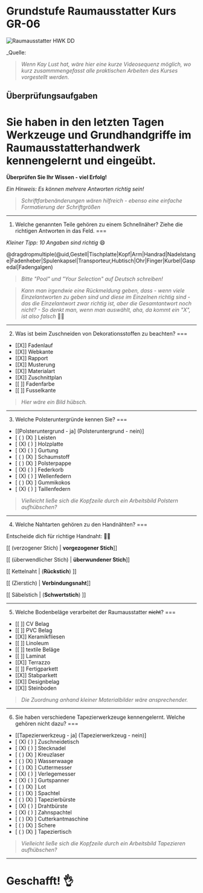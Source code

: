 <!--

author:   Hilke Domsch

email:    hilke.domsch@gkz-ev.de

version:  0.0.1

language: de

narrator: Deutsch Male

comment:  Grundkurs Raumausstatter

edit: true
date: 2025-06-24
logo: https://raw.githubusercontent.com/Ifi-DiAgnostiK-Project/LiaScript-Courses/refs/heads/main/img/Logo_234px.png


import: https://raw.githubusercontent.com/Ifi-DiAgnostiK-Project/LiaScript_DragAndDrop_Template/refs/heads/main/README.md
import: https://raw.githubusercontent.com/Ifi-DiAgnostiK-Project/Piktogramme/refs/heads/main/makros.md
import: https://raw.githubusercontent.com/Ifi-DiAgnostiK-Project/LiaScript_ImageQuiz/refs/heads/main/README.md

@style
.flex-container {
    display: flex;[](https://liascript.github.io/LiveEditor/liascript/index.html?#5)
    flex-wrap: wrap; /* Allows the items to wrap as needed */
    align-items: stretch;
    gap: 20px; /* Adds both horizontal and vertical spacing between items */
}

.flex-child { 
    flex: 1;
    margin-right: 20px; /* Adds space between the columns */
}

@media (max-width: 600px) {
    .flex-child {
        flex: 100%; /* Makes the child divs take up the full width on slim devices */
        margin-right: 0; /* Removes the right margin */
    }
}
@end

-->

# Grundstufe Raumausstatter Kurs GR-06

![Raumausstatter HWK DD](img/interior.jpg)

_Quelle: 

>_Wenn Kay Lust hat, wäre hier eine kurze Videosequenz möglich, wo kurz zusammmengefasst alle praktischen Arbeiten des Kurses vorgestellt werden._

##  Überprüfungsaufgaben

Sie haben in den letzten Tagen Werkzeuge und Grundhandgriffe im Raumausstatterhandwerk kennengelernt und eingeübt.
===

__Überprüfen Sie Ihr Wissen - viel Erfolg!__

_Ein Hinweis: Es können mehrere Antworten richtig sein!_

>_Schriftfarbenänderungen wären hilfreich - ebenso eine einfache Formatierung der Schriftgrößen_

------------------------

1. Welche genannten Teile gehören zu einem Schnellnäher? Ziehe die richtigen Antworten in das Feld.
===

_Kleiner Tipp: 10 Angaben sind richtig_ 😄

<!-- data-randomize -->
@dragdropmultiple(@uid,Gestell|Tischplatte|Kopf|Arm|Handrad|Nadelstange|Fadenheber|Spulenkapsel|Transporteur,Hubtisch|Ohr|Finger|Kurbel|Gaspedal|Fadengalgen)


>_Bitte "Pool" und "Your Selection" auf Deutsch schreiben!_

>_Kann man irgendwie eine Rückmeldung geben, dass - wenn viele Einzelantworten zu geben sind und diese im Einzelnen richtig sind - das die Einzelantwort zwar richtig ist, aber die Gesamtantwort noch nicht? - So denkt man, wenn man auswählt, aha, da kommt ein "X", ist also falsch_ 🤷‍♀️

-----

2. Was ist beim Zuschneiden von Dekorationsstoffen zu beachten?
===

<!-- data-randomize -->
- [[X]] Fadenlauf
- [[X]] Webkante
- [[X]] Rapport
- [[X]] Musterung
- [[X]] Materialart
- [[X]] Zuschnittplan
- [[ ]] Fadenfarbe
- [[ ]] Fusselkante

>_Hier wäre ein Bild hübsch._

----

3. Welche Polsteruntergründe kennen Sie?
===

<!-- data-randomize -->
- [[Polsteruntergrund - ja] (Polsteruntergrund - nein)]
- [    ( )           (X)        ]  Leisten
- [    (X)           ( )        ]  Holzplatte
- [    (X)           ( )        ]  Gurtung
- [    ( )           (X)        ]  Schaumstoff
- [    ( )           (X)        ]  Polsterpappe
- [    (X)           ( )        ]  Federkorb
- [    (X)           ( )        ]  Wellenfedern
- [    ( )           (X)        ]  Gummikokos
- [    (X)           ( )        ]  Taillenfedern

>_Vielleicht ließe sich die Kopfzeile durch ein Arbeitsbild Polstern aufhübschen?_
---

4. Welche Nahtarten gehören zu den Handnähten? 
===

Entscheide dich für richtige Handnaht: 🤷‍♀️

<!-- data-randomize -->
[[ (verzogener Stich) | __vorgezogener Stich__]] 

<!-- data-randomize -->
[[ (überwendlicher Stich) | __überwundener Stich__]] 

<!-- data-randomize -->
[[ Kettelnaht | (__Rückstich__)  ]] 

<!-- data-randomize -->
[[ (Zierstich) | __Verbindungsnaht__]] 

<!-- data-randomize -->
[[ Säbelstich | (__Schwertstich__)  ]] 

---

5. Welche Bodenbeläge verarbeitet der Raumausstatter ~~nicht~~?
===

<!-- data-randomize -->
- [[ ]] CV Belag
- [[ ]] PVC Belag
- [[X]] Keramikfliesen
- [[ ]] Linoleum
- [[ ]] textile Beläge
- [[ ]] Laminat
- [[X]] Terrazzo
- [[ ]] Fertigparkett
- [[X]] Stabparkett
- [[X]] Designbelag
- [[X]] Steinboden

>_Die Zuordnung anhand kleiner Materialbilder wäre ansprechender._

---

6. Sie haben verschiedene Tapezierwerkzeuge kennengelernt. Welche gehören nicht dazu?
===

<!-- data-randomize -->
- [[Tapezierwerkzeug - ja] (Tapezierwerkzeug - nein)]
- [    (X)           ( )        ]  Zuschneidetisch
- [    (X)           ( )        ]  Stecknadel
- [    ( )           (X)        ]  Kreuzlaser
- [    ( )           (X)        ]  Wasserwaage
- [    ( )           (X)        ]  Cuttermesser
- [    (X)           ( )        ]  Verlegemesser
- [    (X)           ( )        ]  Gurtspanner
- [    ( )           (X)        ]  Lot
- [    ( )           (X)        ]  Spachtel
- [    ( )           (X)        ]  Tapezierbürste
- [    (X)           ( )        ]  Drahtbürste
- [    (X)           ( )        ]  Zahnspachtel
- [    ( )           (X)        ]  Cutterkantmaschine
- [    ( )           (X)        ]  Schere
- [    ( )           (X)        ]  Tapeziertisch


>_Vielleicht ließe sich die Kopfzeile durch ein Arbeitsbild Tapezieren aufhübschen?_

---

Geschafft! 👌
===

